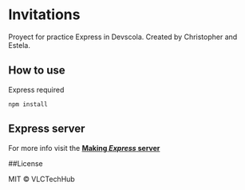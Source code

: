 # Invitations

Proyect for practice Express in Devscola.
Created by Christopher and Estela.

## How to use

Express required

```npm install```

## Express server

For more info visit  the [**Making *Express* server**](https://expressjs.com/es/) 


##License

MIT © VLCTechHub
